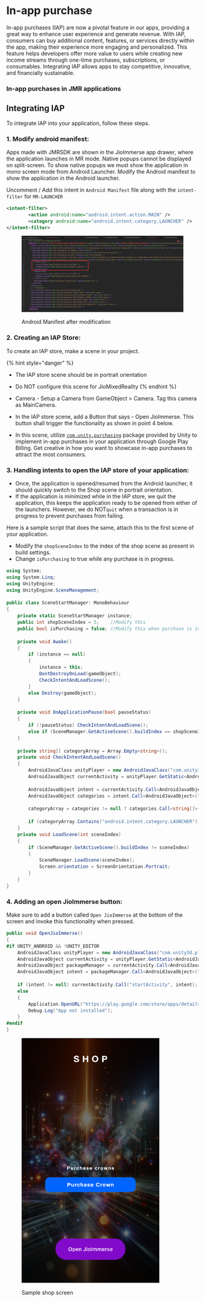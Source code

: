 # In-app purchase

In-app purchases (IAP) are now a pivotal feature in our apps, providing a great way to enhance user experience and generate revenue. With IAP, consumers can buy additional content, features, or services directly within the app, making their experience more engaging and personalized. This feature helps developers offer more value to users while creating new income streams through one-time purchases, subscriptions, or consumables. Integrating IAP allows apps to stay competitive, innovative, and financially sustainable.

### In-app purchases in JMR applications

## Integrating IAP

To integrate IAP into your application, follow these steps.

### 1. Modify android manifest:    &#x20;

Apps made with JMRSDK are shown in the JioImmerse app drawer, where the application launches in MR mode. Native popups cannot be displayed on split-screen. To show native popups we must show the application in mono screen mode from Android Launcher. Modify the Android manifest to show the application in the Android launcher. &#x20;

Uncomment / Add this intent in `Android Manifest` file along with the `intent-filter` for `MR-LAUNCHER`

```xml
<intent-filter>
        <action android:name="android.intent.action.MAIN" />
        <category android:name="android.intent.category.LAUNCHER" />
</intent-filter>
```

<figure><img src="../.gitbook/assets/image (132).png" alt=""><figcaption><p>Android Manifest after modification</p></figcaption></figure>

### 2. Creating an IAP Store:

To create an IAP store, make a scene in your project.&#x20;

{% hint style="danger" %}
* The IAP store scene should be in portrait orientation
* Do NOT configure this scene for JioMixedReality
{% endhint %}

* Camera - Setup a Camera from GameObject > Camera. Tag this camera as MainCamera.
* In the IAP store scene, add a Button that says - Open JioImmerse. This button shall trigger the functionality as shown in point 4 below.
* In this scene, utilize [`com.unity.purchasing`](https://docs.unity3d.com/Packages/com.unity.purchasing@4.11/manual/index.html) package provided by Unity to implement in-app purchases in your application through Google Play Billing. Get creative in how you want to showcase in-app purchases to attract the most consumers.&#x20;

### 3. Handling intents to open the IAP store of your application:

* Once, the application is opened/resumed from the Android launcher, it should quickly switch to the Shop scene in portrait orientation.
* If the application is minimized while in the IAP store, we quit the application, this keeps the application ready to be opened from either of the launchers. However, we do NOT`quit` when a transaction is in progress to prevent purchases from failing.

Here is a sample script that does the same, attach this to the first scene of your application.

* Modify the `shopSceneIndex` to the index of the shop scene as present in build settings.
* Change `isPurchasing` to true while any purchase is in progress.

```csharp
using System;
using System.Linq;
using UnityEngine;
using UnityEngine.SceneManagement;

public class SceneStartManager: MonoBehaviour
{
    private static SceneStartManager instance;
    public int shopSceneIndex = 5;    //Modify this
    public bool isPurchasing = false; //Modify this when purchase is in progress
    
    private void Awake()
    {
        if (instance == null)
        {
            instance = this;
            DontDestroyOnLoad(gameObject);
            CheckIntentAndLoadScene();
        }
        else Destroy(gameObject);
    }

    private void OnApplicationPause(bool pauseStatus)
    {
        if (!pauseStatus) CheckIntentAndLoadScene();
        else if (SceneManager.GetActiveScene().buildIndex == shopSceneIndex && !isPurchasing) Application.Quit();
    }

    private string[] categoryArray = Array.Empty<string>();
    private void CheckIntentAndLoadScene()
    {
        AndroidJavaClass unityPlayer = new AndroidJavaClass("com.unity3d.player.UnityPlayer");
        AndroidJavaObject currentActivity = unityPlayer.GetStatic<AndroidJavaObject>("currentActivity");

        AndroidJavaObject intent = currentActivity.Call<AndroidJavaObject>("getIntent");
        AndroidJavaObject categories = intent.Call<AndroidJavaObject>("getCategories");

        categoryArray = categories != null ? categories.Call<string[]>("toArray", new object[] {Array.Empty<string>()}) : Array.Empty<string>();

        if (categoryArray.Contains("android.intent.category.LAUNCHER")) LoadScene(shopSceneIndex);
    }
    private void LoadScene(int sceneIndex)
    {
        if (SceneManager.GetActiveScene().buildIndex != sceneIndex) 
        {
            SceneManager.LoadScene(sceneIndex);
            Screen.orientation = ScreenOrientation.Portrait;
        }
    }
}
```

### 4. Adding an open JioImmerse button:

Make sure to add a button called `Open JioImmerse` at the bottom of the screen and invoke this functionality when pressed.

```csharp
public void OpenJioImmerse()
{
#if UNITY_ANDROID && !UNITY_EDITOR
	AndroidJavaClass unityPlayer = new AndroidJavaClass("com.unity3d.player.UnityPlayer");
	AndroidJavaObject currentActivity = unityPlayer.GetStatic<AndroidJavaObject>("currentActivity");
	AndroidJavaObject packageManager = currentActivity.Call<AndroidJavaObject>("getPackageManager");
	AndroidJavaObject intent = packageManager.Call<AndroidJavaObject>("getLaunchIntentForPackage", "com.jiotesseract.mr.jxr");

	if (intent != null) currentActivity.Call("startActivity", intent);
	else
	{
		Application.OpenURL("https://play.google.com/store/apps/details?id=com.jiotesseract.mr.jxr");
		Debug.Log("App not installed");
	}
#endif
}
```

<figure><img src="../.gitbook/assets/image (133).png" alt=""><figcaption><p>Sample shop screen</p></figcaption></figure>
